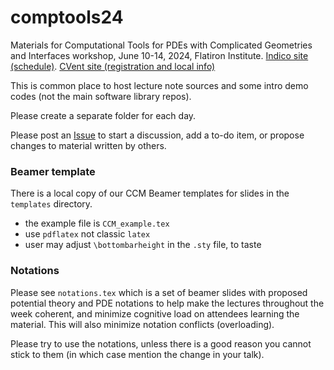 # comptools24

Materials for Computational Tools for PDEs with Complicated Geometries and Interfaces workshop, June 10-14, 2024, Flatiron Institute.
[Indico site (schedule)](https://indico.flatironinstitute.org/event/3917).
[CVent site (registration and local info)](https://events.simonsfoundation.org/event/e464a4a7-608a-4aa7-9bb7-45c3da427adb/summary)

This is common place to host lecture note sources and some intro demo codes
(not the main software library repos).

Please create a separate folder for each day.

Please post an [Issue](https://github.com/flatironinstitute/comptools24/issues) to start a discussion, add a to-do item, or propose changes to material written by others.


### Beamer template

There is a local copy of our CCM Beamer templates for slides in the
`templates` directory.

* the example file is `CCM_example.tex`
* use `pdflatex` not classic `latex`
* user may adjust `\bottombarheight` in the `.sty` file, to taste


### Notations

Please see `notations.tex` which is a set of beamer slides with proposed potential theory and PDE notations to help make the lectures throughout the week coherent, and minimize cognitive load on attendees learning the material. This will also minimize notation conflicts (overloading).

Please try to use the notations, unless there is a good reason you cannot stick to them (in which case mention the change in your talk).
